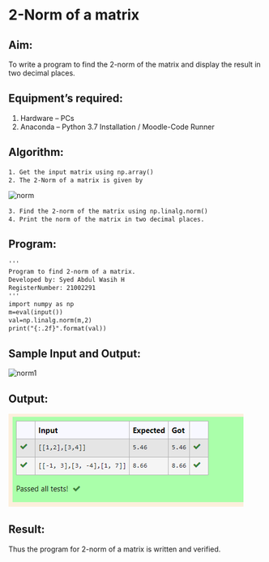 # 2-Norm of a matrix
## Aim:
To write a program to find the 2-norm of the matrix and display the result in two decimal places.
## Equipment’s required:
1.	Hardware – PCs
2.	Anaconda – Python 3.7 Installation / Moodle-Code Runner
## Algorithm:
	1. Get the input matrix using np.array()
	2. The 2-Norm of a matrix is given by 
![norm](./normeqn1.jpg)
    
    3. Find the 2-norm of the matrix using np.linalg.norm()
	4. Print the norm of the matrix in two decimal places.
## Program:
~~~
'''
Program to find 2-norm of a matrix.
Developed by: Syed Abdul Wasih H
RegisterNumber: 21002291
'''
import numpy as np
m=eval(input())
val=np.linalg.norm(m,2)
print("{:.2f}".format(val))
~~~
## Sample Input and Output:
![norm1](./input.jpg)

## Output:
![norm1](1.png)

## Result:
Thus the program for 2-norm of a matrix is written and verified.
